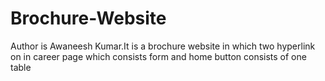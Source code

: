 # Brochure-Website
 Author is Awaneesh Kumar.It is a brochure website in which two hyperlink on in career page which consists form and home button consists of one table
